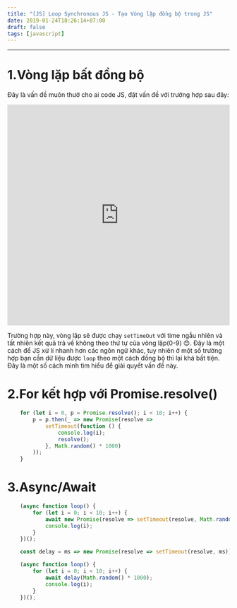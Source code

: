 ```yaml
---
title: "[JS] Loop Synchronous JS - Tạo Vòng lặp đồng bộ trong JS"
date: 2019-01-24T18:26:14+07:00
draft: false
tags: [javascript]
---
```

---
# 1.Vòng lặp bất đồng bộ

Đây là vấn đề muôn thưở cho ai code JS, đặt vấn đề với trường hợp sau đây:

<iframe height="500px" width="100%" src="https://repl.it/@saddean/CaseLoopAsyn?lite=true" scrolling="no" frameborder="no" allowtransparency="true" allowfullscreen="true" sandbox="allow-forms allow-pointer-lock allow-popups allow-same-origin allow-scripts allow-modals"></iframe>

Trường hợp này, vòng lặp sẽ được chạy `setTimeOut` với time ngẫu nhiên và tất nhiên kết quả trả về không theo thứ tự của vòng lặp(0-9) 😊. Đây là một cách để JS xử lí nhanh hơn các ngôn ngữ khác, tuy nhiên ở một số trường hợp bạn cần dữ liệu được `loop` theo một cách đồng bộ thì lại khá bất tiện. Đây là một số cách mình tìm hiểu để giải quyết vấn đề này.


# 2.For kết hợp với Promise.resolve()

```javascript
    for (let i = 0, p = Promise.resolve(); i < 10; i++) {
        p = p.then(_ => new Promise(resolve =>
            setTimeout(function () {
                console.log(i);
                resolve();
            }, Math.random() * 1000)
        ));
    }
```

# 3.Async/Await

```javascript
    (async function loop() {
        for (let i = 0; i < 10; i++) {
            await new Promise(resolve => setTimeout(resolve, Math.random() * 1000));
            console.log(i);
        }
    })();
```

```javascript
    const delay = ms => new Promise(resolve => setTimeout(resolve, ms));

    (async function loop() {
        for (let i = 0; i < 10; i++) {
            await delay(Math.random() * 1000);
            console.log(i);
        }
    })();
```


